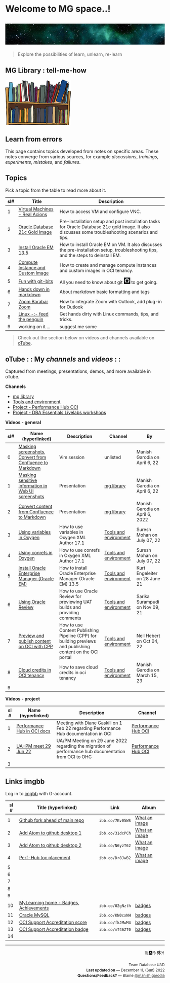 # Welcome to MG space..!

![mg space](./common/images/mg-space.jpg " ")
----

> Explore the possibilities of learn, unlearn, re-learn

## MG Library : tell-me-how

![mg library](./common/images/mg-library.png " ")

## Learn from errors

This page contains topics developed from notes on specific areas. These notes converge from various sources, for example *discussions*, *trainings*, *experiments*, *mistakes*, and *failures*.

<!--
[Open MG Library on Github](https://manish-garodia.github.io/mg-playground/mg-library/)

test PR

[Open mg-playground in clone](http://127.0.0.1:5500/mg-playground/z-sandbox/)

[Open topic title list in clone](http://127.0.0.1:5500/mg-playground/topic-title/)

| 6-a    | [GitHub pull requests](https://manish-garodia.github.io/mg-playground/topic-title/github-pr/) | History of pull and merge requests for DBA Essentials workshops committed to OLL master on Github. |
| <if type="hidden">9    | Vi Editor | desc |
| 10    | Terraforms explained | desc </if> |

| 5    | [passport-mayagarodia-color](https://ibb.co/12zp5xJ) 			  | `ibb.co/12zp5xJ`		   | [my-docs](https://ibb.co/album/CbDrM3)            |
| 6    | [passport-mayagarodia](https://ibb.co/D9JP8fC) 			      | `ibb.co/D9JP8fC`		   | [my-docs](https://ibb.co/album/CbDrM3)            |
| 7    | [mom-passport](https://ibb.co/h9PF2DD) 			              | `ibb.co/h9PF2DD`		   | [my-docs](https://ibb.co/album/CbDrM3)            |

-->

## Topics

Pick a topic from the table to read more about it.

| sl#  | Title                         | Description                |
|------|-------------------------------|----------------------------|
| 1    | [Virtual Machines - Real Acions](https://manish-garodia.github.io/mg-playground/topic-title/vm-real-axons/) | How to access VM and configure VNC. |
| 2    | [Oracle Database 21c Gold Image](https://manish-garodia.github.io/mg-playground/topic-title/install-db-goldimage/) | Pre-installation setup and post installation tasks for Oracle Database 21c gold image. It also discusses some troubleshooting scenarios and tips. |
| 3    | [Install Oracle EM 13.5](https://manish-garodia.github.io/mg-playground/topic-title/install-em/) | How to install Oracle EM on VM. It also discusses the pre-installation setup, troubleshooting tips, and the steps to deinstall EM. |
| 4    | [Compute Instance and Custom Image](https://manish-garodia.github.io/mg-playground/topic-title/compute-instance-custom-image/) | How to create and manage compute instances and custom images in OCI tenancy. |
| 5    | [Fun with git-bits](https://manish-garodia.github.io/mg-playground/topic-title/fun-with-git-bits/) | All you need to know about git ![git](./common/lib-cellar/procedures/fun-with-git-bits/images/git-black-small.png) to get going. |
| 6    | [Hands down in markdown](https://manish-garodia.github.io/mg-playground/topic-title/hands-down-in-md/) | About markdown basic formatting and tags |
| 7    | [Zoom Barabar Zoom](https://manish-garodia.github.io/mg-playground/topic-title/zoom-barabar-zoom/) | How to integrate Zoom with Outlook, add plug-in for Outlook |
| 8    | [Linux -:- feed the penguin](https://manish-garodia.github.io/mg-playground/topic-title/linux-feed-penguin/) | Get hands dirty with Linux commands, tips, and tricks. |
| 9    | working on it ... | suggest me some |

> Check out the section below on videos and channels available on [oTube](https://otube.oracle.com/).

## oTube : : My *channels* and *videos* : :

Captured from meetings, presentations, demos, and more available in oTube.

**Channels**

 - [mg library](https://otube.oracle.com/channel/t/257943902)
 - [Tools and environment](https://otube.oracle.com/channel/t/257957572)
 - [Project - Performance Hub OCI](https://otube.oracle.com/channel/t/261319662)
 - [Project - DBA Essentials Livelabs workshops](https://otube.oracle.com/channel/t/257943952)

**Videos - general**

| sl#  | Name (hyperlinked)           | Description                          | Channel             | By |
|------|------------------------------|--------------------------------------|---------------------|----|
| 0    | [Masking screenshots, Convert from Confluence to Markdown](https://otube.oracle.com/media/t/1_c9khlspm) | Vim session  | unlisted | Manish Garodia on April 6, 22 |
| 1    | [Masking sensitive information in Web UI screenshots](https://otube.oracle.com/media/t/1_0d43dk99) | Presentation  | [mg library](https://otube.oracle.com/channel/t/257943902) | Manish Garodia on April 6, 22 |
| 2    | [Convert content from Confluence to Markdown](https://otube.oracle.com/media/t/1_q1wt1tmj) | Presentation  | [mg library](https://otube.oracle.com/channel/t/257943902) | Manish Garodia on April 6, 2022 |
| 3    | [Using variables in Oxygen](https://otube.oracle.com/media/t/1_41cw944f)  | How to use variables in Oxygen XML Author 17.1 | [Tools and environment](https://otube.oracle.com/channel/t/257957572) | Suresh Mohan on July 07, 22 |
| 4    | [Using conrefs in Oxygen](https://otube.oracle.com/media/t/1_5dplbjir)  | How to use conrefs in Oxygen XML Author 17.1 | [Tools and environment](https://otube.oracle.com/channel/t/257957572) | Suresh Mohan on July 07, 22 |
| 5    | [Install Oracle Enterprise Manager (Oracle EM)](https://otube.oracle.com/media/t/1_rfywyxmo)  | How to install Oracle Enterprise Manager (Oracle EM) 13.5 | [Tools and environment](https://otube.oracle.com/channel/t/257957572) | Kurt Engeleiter on 28 June 21  |
| 6 | [Using Oracle Review](https://otube.oracle.com/media/t/1_zqfln2bg) | How to use Oracle Review for previewing UAT builds and providing comments | [Tools and environment](https://otube.oracle.com/channel/t/257957572) | Sarika Surampudi on Nov 09, 21 |
| 7 | [Preview and publish content on OCI with CPP](https://otube.oracle.com/media/t/1_dlf7sdav) | How to use Content Publishing Pipeline (CPP) for building previews and publishing content on the OCI portal | [Tools and environment](https://otube.oracle.com/channel/t/257957572) | Neil Hebert on Oct 04, 22 |
| 8 | [Cloud credits in OCI tenancy](https://otube.oracle.com/media/t/1_4w8suka2) | How to save cloud credits in oci tenancy | [Tools and environment](https://otube.oracle.com/channel/t/257957572) | Manish Garodia on March 15, 23 |
| 9 | | | | |

**Videos - project**

| sl # | Name (hyperlinked)           | Description                          | Channel             |
|------|------------------------------|--------------------------------------|---------------------|
| 1    | [Performance Hub in OCI docs](https://otube.oracle.com/media/t/1_h0l5pyuf) | Meeting with Diane Gaskill on 1 Feb 22 regarding Performance Hub documentation in OCI | [Performance Hub OCI](https://otube.oracle.com/channel/t/261319662) |
| 2    | [UA-PM meet 29 Jun 22](https://otube.oracle.com/media/t/1_495mt4py) | UA/PM Meeting on 29 June 2022 regarding the migration of performance hub documentation from OCI to OHC | [Performance Hub OCI](https://otube.oracle.com/channel/t/261319662) |
| 3 | | | | |

## Links imgbb

Log in to [imgbb](https://manish-garodia.imgbb.com/) with G-account.

| sl # | Title (hyperlinked)                      | Link                  | Album                      |
|------|------------------------------------------|-----------------------|----------------------------|
| 1    | [Github fork ahead of main repo](https://ibb.co/7Kv05WS) 	      | `ibb.co/7Kv05WS`      	   | [What an image](https://ibb.co/album/LvW0JB)      |
| 2    | [Add Atom to github desktop 1](https://ibb.co/31dcPCh)           | `ibb.co/31dcPCh`           | [What an image](https://ibb.co/album/LvW0JB)      |
| 3    | [Add Atom to github desktop 2](https://ibb.co/N6yzT62)  	      | `ibb.co/N6yzT62`	       | [What an image](https://ibb.co/album/LvW0JB)      |
| 4    | [Perf-Hub toc placement](https://ibb.co/Dr8JwB2) 			      | `ibb.co/Dr8JwB2`		   | [What an image](https://ibb.co/album/LvW0JB)      |
| 5    |  |  |  |
| 6    |  |  |  |
| 7    |  |  |  |
| 8    |  |  |  |
| 9    |  |  |  |
| 10   | [MyLearning home - Badges, Achievements](https://ibb.co/02gNzth) | `ibb.co/02gNzth` 		   | [badges](https://ibb.co/album/tqNnc2) |
| 11   | [Oracle MySQL](https://ibb.co/KN0cxNH)   |  `ibb.co/KN0cxNH`     |  [badges](https://ibb.co/album/tqNnc2) 					   |
| 12   | [OCI Support Accreditation score](https://ibb.co/fkJMwM4)        | `ibb.co/fkJMwM4` 		   | [badges](https://ibb.co/album/tqNnc2) |
| 13   | [OCI Support Accreditation badge](https://ibb.co/mT46ZT0)        | `ibb.co/mT46ZT0` 		   | [badges](https://ibb.co/album/tqNnc2) |
| 14   |  |  |  |

----

<div style="text-align: right">
♏🅰️♑❗💲♓ <p><small>Team Database UAD<br>
 <strong>Last updated on</strong> — December 11, (Sun) 2022<br>
 <b>Questions/Feedback?</b> — Blame <a href="mailto:manish.garodia@oracle.com">@manish.garodia</a>
</small></p>
</div>
